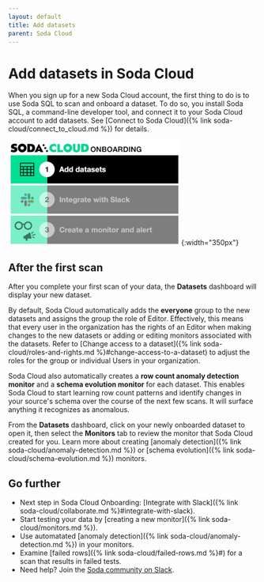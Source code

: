```yaml
---
layout: default
title: Add datasets
parent: Soda Cloud
---
```


# Add datasets in Soda Cloud

When you sign up for a new Soda Cloud account, the first thing to do is to use Soda SQL to scan and onboard a dataset. To do so, you install Soda SQL, a command-line developer tool, and connect it to your Soda Cloud account to add datasets. See [Connect to Soda Cloud]({% link soda-cloud/connect_to_cloud.md %}) for details.

![onboarding-add-datasets](/assets/images/onboarding-add-datasets.png){:width="350px"}

## After the first scan

After you complete your first scan of your data, the **Datasets** dashboard will display your new dataset.

By default, Soda Cloud automatically adds the **everyone** group to the new datasets and assigns the group the role of Editor. Effectively, this means that every user in the organization has the rights of an Editor when making changes to the new datasets or adding or editing monitors associated with the datasets. Refer to [Change access to a dataset]({% link soda-cloud/roles-and-rights.md %}#change-access-to-a-dataset) to adjust the roles for the group or individual Users in your organization.

Soda Cloud also automatically creates a **row count anomaly detection monitor** and a **schema evolution monitor** for each dataset. This enables Soda Cloud to start learning row count patterns and identify changes in your source's schema over the course of the next few scans. It will surface anything it recognizes as anomalous.

From the **Datasets** dashboard, click on your newly onboarded dataset to open it, then select the **Monitors** tab to review the monitor that Soda Cloud created for you. Learn more about creating [anomaly detection]({% link soda-cloud/anomaly-detection.md %}) or [schema evolution]({% link soda-cloud/schema-evolution.md %}) monitors.

## Go further

* Next step in Soda Cloud Onboarding: [Integrate with Slack]({% link soda-cloud/collaborate.md %}#integrate-with-slack).
* Start testing your data by [creating a new monitor]({% link soda-cloud/monitors.md %}).
* Use automatated [anomaly detection]({% link soda-cloud/anomaly-detection.md %}) in your monitors.
* Examine [failed rows]({% link soda-cloud/failed-rows.md %}#) for a scan that results in failed tests.
* Need help? Join the <a href="http://community.soda.io/slack" target="_blank"> Soda community on Slack</a>.